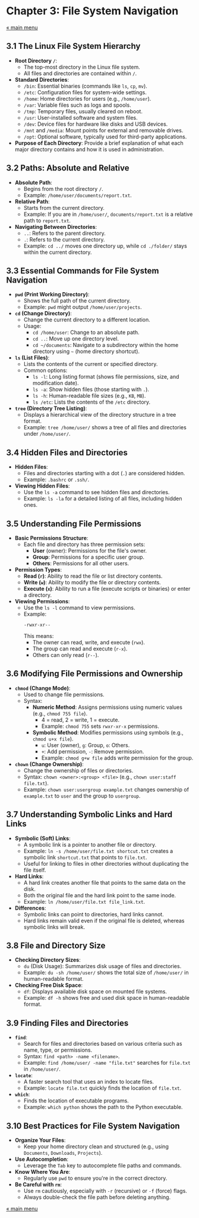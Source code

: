 # Chapter 3: File System Navigation

<a href="README.md">&laquo; main menu</a>

## 3.1 The Linux File System Hierarchy
- **Root Directory `/`**:
  - The top-most directory in the Linux file system.
  - All files and directories are contained within `/`.
- **Standard Directories**:
  - `/bin`: Essential binaries (commands like `ls`, `cp`, `mv`).
  - `/etc`: Configuration files for system-wide settings.
  - `/home`: Home directories for users (e.g., `/home/user`).
  - `/var`: Variable files such as logs and spools.
  - `/tmp`: Temporary files, usually cleared on reboot.
  - `/usr`: User-installed software and system files.
  - `/dev`: Device files for hardware like disks and USB devices.
  - `/mnt` and `/media`: Mount points for external and removable drives.
  - `/opt`: Optional software, typically used for third-party applications.
- **Purpose of Each Directory**: Provide a brief explanation of what each major directory contains and how it is used in administration.

## 3.2 Paths: Absolute and Relative
- **Absolute Path**:
  - Begins from the root directory `/`.
  - Example: `/home/user/documents/report.txt`.
- **Relative Path**:
  - Starts from the current directory.
  - Example: If you are in `/home/user/`, `documents/report.txt` is a relative path to `report.txt`.
- **Navigating Between Directories**:
  - `..`: Refers to the parent directory.
  - `.`: Refers to the current directory.
  - Example: `cd ../` moves one directory up, while `cd ./folder/` stays within the current directory.

## 3.3 Essential Commands for File System Navigation
- **`pwd` (Print Working Directory)**:
  - Shows the full path of the current directory.
  - Example: `pwd` might output `/home/user/projects`.
- **`cd` (Change Directory)**:
  - Change the current directory to a different location.
  - Usage:
    - `cd /home/user`: Change to an absolute path.
    - `cd ..`: Move up one directory level.
    - `cd ~/documents`: Navigate to a subdirectory within the home directory using `~` (home directory shortcut).
- **`ls` (List Files)**:
  - Lists the contents of the current or specified directory.
  - Common options:
    - `ls -l`: Long listing format (shows file permissions, size, and modification date).
    - `ls -a`: Show hidden files (those starting with `.`).
    - `ls -h`: Human-readable file sizes (e.g., `KB`, `MB`).
    - `ls /etc`: Lists the contents of the `/etc` directory.
- **`tree` (Directory Tree Listing)**:
  - Displays a hierarchical view of the directory structure in a tree format.
  - Example: `tree /home/user/` shows a tree of all files and directories under `/home/user/`.

## 3.4 Hidden Files and Directories
- **Hidden Files**:
  - Files and directories starting with a dot (`.`) are considered hidden.
  - Example: `.bashrc` or `.ssh/`.
- **Viewing Hidden Files**:
  - Use the `ls -a` command to see hidden files and directories.
  - Example: `ls -la` for a detailed listing of all files, including hidden ones.
  
## 3.5 Understanding File Permissions
- **Basic Permissions Structure**:
  - Each file and directory has three permission sets:
    - **User** (owner): Permissions for the file's owner.
    - **Group**: Permissions for a specific user group.
    - **Others**: Permissions for all other users.
- **Permission Types**:
  - **Read (`r`)**: Ability to read the file or list directory contents.
  - **Write (`w`)**: Ability to modify the file or directory contents.
  - **Execute (`x`)**: Ability to run a file (execute scripts or binaries) or enter a directory.
- **Viewing Permissions**:
  - Use the `ls -l` command to view permissions.
  - Example: 
    ```
    -rwxr-xr--
    ```
    This means:
    - The owner can read, write, and execute (`rwx`).
    - The group can read and execute (`r-x`).
    - Others can only read (`r--`).

## 3.6 Modifying File Permissions and Ownership
- **`chmod` (Change Mode)**:
  - Used to change file permissions.
  - Syntax:
    - **Numeric Method**: Assigns permissions using numeric values (e.g., `chmod 755 file`).
      - 4 = read, 2 = write, 1 = execute.
      - Example: `chmod 755` sets `rwxr-xr-x` permissions.
    - **Symbolic Method**: Modifies permissions using symbols (e.g., `chmod u+x file`).
      - `u`: User (owner), `g`: Group, `o`: Others.
      - `+`: Add permission, `-`: Remove permission.
      - Example: `chmod g+w file` adds write permission for the group.
- **`chown` (Change Ownership)**:
  - Change the ownership of files or directories.
  - Syntax: `chown <owner>:<group> <file>` (e.g., `chown user:staff file.txt`).
  - Example: `chown user:usergroup example.txt` changes ownership of `example.txt` to `user` and the group to `usergroup`.

## 3.7 Understanding Symbolic Links and Hard Links
- **Symbolic (Soft) Links**:
  - A symbolic link is a pointer to another file or directory.
  - Example: `ln -s /home/user/file.txt shortcut.txt` creates a symbolic link `shortcut.txt` that points to `file.txt`.
  - Useful for linking to files in other directories without duplicating the file itself.
- **Hard Links**:
  - A hard link creates another file that points to the same data on the disk.
  - Both the original file and the hard link point to the same inode.
  - Example: `ln /home/user/file.txt file_link.txt`.
- **Differences**:
  - Symbolic links can point to directories, hard links cannot.
  - Hard links remain valid even if the original file is deleted, whereas symbolic links will break.

## 3.8 File and Directory Size
- **Checking Directory Sizes**:
  - `du` (Disk Usage): Summarizes disk usage of files and directories.
  - Example: `du -sh /home/user/` shows the total size of `/home/user/` in human-readable format.
- **Checking Free Disk Space**:
  - `df`: Displays available disk space on mounted file systems.
  - Example: `df -h` shows free and used disk space in human-readable format.

## 3.9 Finding Files and Directories
- **`find`**:
  - Search for files and directories based on various criteria such as name, type, or permissions.
  - Syntax: `find <path> -name <filename>`.
  - Example: `find /home/user/ -name "file.txt"` searches for `file.txt` in `/home/user/`.
- **`locate`**:
  - A faster search tool that uses an index to locate files.
  - Example: `locate file.txt` quickly finds the location of `file.txt`.
- **`which`**:
  - Finds the location of executable programs.
  - Example: `which python` shows the path to the Python executable.

## 3.10 Best Practices for File System Navigation
- **Organize Your Files**:
  - Keep your home directory clean and structured (e.g., using `Documents`, `Downloads`, `Projects`).
- **Use Autocompletion**:
  - Leverage the `Tab` key to autocomplete file paths and commands.
- **Know Where You Are**:
  - Regularly use `pwd` to ensure you're in the correct directory.
- **Be Careful with `rm`**:
  - Use `rm` cautiously, especially with `-r` (recursive) or `-f` (force) flags.
  - Always double-check the file path before deleting anything.

<a href="README.md">&laquo; main menu</a>